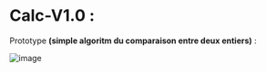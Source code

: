 # Calc-V1.0 : 
Prototype **(simple algoritm du comparaison entre deux entiers)** : 

![image](https://raw.githubusercontent.com/tebbaa-adnane/Calc-V1.0/main/prototyope.PNG)

